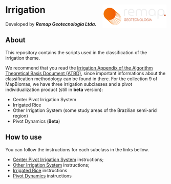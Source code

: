 <div>
    <img src='../assets/new_logo.png' height='auto' width='200' align='right'>
    <h1>Irrigation</h1>
</div>

Developed by ***Remap Geotecnologia Ltda.***

## About

This repository contains the scripts used in the classification of the irrigation theme.

We recommend that you read the [Irrigation Appendix of the Algorithm Theoretical Basis Document (ATBD)](https://mapbiomas.org/download-dos-atbds), since important informations about the classification methodology can be found in there.  For the collection 9 of MapBiomas, we have three irrigation subclasses and a pivot individualization product (still in **beta** version):

 - Center Pivot Irrigation System
 - Irrigated Rice
 - Other Irrigation System (some study areas of the Brazilian semi-arid region)
 - Pivot Dynamics (**Beta**)

## How to use

You can follow the instructions for each subclass in the links bellow.

 - [Center Pivot Irrigation System](./center-pivot-irrigation-systems) instructions;
 - [Other Irrigation System](./other-irrigation-systems) instructions;
 - [Irrigated Rice](./irrigated-rice) instructions
 - [Pivot Dynamics](./pivot-dynamics) instructions

